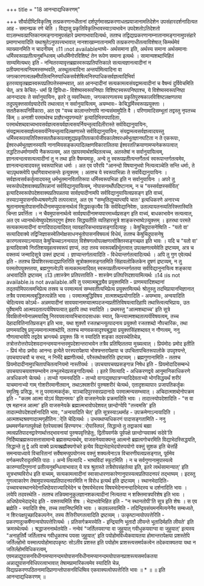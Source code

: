 +++
title = "18 आनन्दाद्यधिकरणम्"

+++
सौर्यादीष्टिविकृतिषु तत्प्रकरणानधीतानां दर्शपूर्णमासप्रकरणाधतप्रयाजानामतिदेशेन उपसंहारदर्शनादित्यत आह - समानप्रक रणे चेति । विद्यासु प्रकृतिविकृतिभावस्याऽप्यभावेन उपदेशतोऽतिदेशतो वाऽसम्भवत्प्राप्तिकानामङ्गानामुपसंहारे प्रमाणाभावादित्यर्थः, ततश्च तद्विद्याप्रकरणानाम्नातानामङ्गानामुपसंहारे प्रमाणाभावादिति यथाश्रुतेऽनुपपत्त्यभावात् नानशाखाम्नातानामपि तत्प्रकरणाधीतत्वाविशेषात् किमर्थमेवं व्याख्यानमिति न चादनीयम् ॥11।not availableभाष्ये- अर्थसमाना इति, अर्थस्य समाना अर्थसमानाः धर्मिस्वरूपप्रतीत्यनुबन्धित्वम् धर्मधर्मिणोरविशिष्टं तेन रूपेण समाना इत्यर्थः । सामान्यशब्दाभिहितं साम्यमित्यथर्ः इति - नन्वितरव्यावृत्तब्रह्मस्वरूपप्रतिपत्तिकाले सत्यत्वज्ञानत्वादीनां न प्रतीयमानत्वनियमस्सम्भवति, अस्थूलत्वादिना अन्तर्यामित्वादिना वा जगत्कारणत्वलक्ष्मीपतित्वनिरुपाधिकसर्वशेषित्वनिरुपाधिकसर्वज्ञत्वादिभिर्वा इतरव्यावृतब्रह्मस्वरूपप्रतिपत्तेस्सम्भवात्, अत आनन्दादीनां सत्यकामत्वसंयद्वामत्वादीनां च वैषम्यं दुर्विवेचमिति चेत्, अत्र केचित्- धर्मा हि द्विविधाः- विशेष्यस्वरूपनिष्ठाः विशिष्टस्वरूपनिष्ठाश्च, ये विशेष्यस्वरूपनिष्ठा आनन्दादयः ते सर्वानुयायिनः, इतरे तु व्यवस्थिताः, जगत्कारणत्वस्य प्रकृतिपुरुषकालविशिष्टलक्षणतया तदुपयुक्त्तसार्वज्ञ्यादेरपि तथात्वात् न सर्वानुयायित्वम्, अयम्भावः- केचिद्धर्मिस्वरूपप्रयुक्त्ताः । सततैकरूपनिर्विकाराः, अत एव "यच्च कालान्तरेणापि नान्यसंमामुपैति वै । परिणामादिसम्भूतां तद्वस्तु नृपतच्च किंम् ॥ अनाशी परमार्थश्च प्राज्ञैरभ्युपगम्यते' इत्यादिभिरुपपादिताः, परमार्थशब्दवाच्यभावसर्वज्ञत्वसयर्वज्ञत्वसयर्नियन्तृत्वादिलीरास्ते सर्वविद्यानुयायिनः, संयद्वामत्वसवर्ज्ञत्वसवर्यनियन्तृत्वादिलक्षणास्ते सर्वविद्यानुयायिनः, संयद्वामत्वसर्वज्ञत्वादयस्तु धर्मिस्वरूपव्यतिरिक्त्तसततैकरूपत्वशूद्यप्रकृतितत्कार्यजीवकालेश्वरधर्मभूतज्ञानघटिता न ते एकरूपाः, ईश्वरधर्मभूतज्ञानस्यापि नानामियसङ्कल्पादिलक्षणविकारालितया ईश्वरतत्क्रियाणामप्यनेकरूपत्वात् तद्धटितधर्माणामपि नैकरूपत्वम्, अत एव्रापरमार्थशब्दितत्वच्च, अतस्तेषां न सर्वानुयायित्वम्, ज्ञानत्वन्दत्वसत्यत्वादीनां तु न तथा इति वैषम्यमाहुः, अन्ये तु स्वरूपप्रतीत्यन्तर्गेतत्वं स्वरूपान्तर्गतत्वमेव, ज्ञानत्वन्दत्वादयस्तु स्वरूपाभिन्ना धर्माः । अत एव परैरपि "आनन्दो विषयानुभवो नित्यत्वञ्चेति सन्ति धर्माः, ते चाऽपृथक्त्वेपि पृथगिवावभासन्तेः इत्युक्त्तम् । अतश्च ये स्वरूपाभिन्नाः ते सवर्विद्यानुयायिनः । सर्वज्ञत्वसर्वकर्तृत्वादयस्तु धर्मभूतमानविततिरूपा धर्मिस्वरूपभिन्ना इति न सर्वानुयायिनः । अपरे तु स्वरूपोपदेशवाक्यप्रतिपन्नानां सर्वविद्यानुयायित्वम्, नोपासनार्थोपदिष्टानाम्, न च "यस्सर्वज्ञस्सर्ववित्' इत्यादिस्वरूपोपदेशवाक्यप्रतिपन्नतया सार्वज्ञ्यादीनामपि सर्वविद्यानुयायित्वप्रसङ्ग इति वाच्यं, तस्याऽप्युपासनविध्यश्रवणेऽपि तत्परत्वात्, अत एव "सम्भृतिद्युव्याप्त्यपि चातः' इत्यधिकरणे अनारभ्य श्रुतानामश्रुतोपासनविधीनामप्युपासनार्थत्वं सिद्धवत्कृत्यैव किं सर्वविद्यानिवेशः, उताल्पायतनव्यतिरिक्त्तास्विति चिन्ता प्रवर्त्तिता । न चैवमुपासनार्थत्वे सार्वज्ञ्यादीनामप्यपारमार्थ्यप्रसङ्ग इति वाच्यं, बाधकाभावेन सत्यत्वात्, अत एव ध्यानार्थत्वेष्युपदेशतद्गुण ईश्वरः सिद्ध्यतीति व्यतिहारसूत्रे शाङ्करभाष्येऽप्युक्त्तम् । इतरथा परमते सत्यकामत्वादीनां वागादिपादत्वादिवत् व्यावहारिकभावाप्रसङ्गादित्याहुः । केषुचिदुपासनेष्विति - "यतो वा' सत्यादिवाक्ये तद्विजिज्ञासस्वेतिमोक्षसाधनभूतोपासनविषयत्वं विधेयं, ततश्च केषुचिदुपासनेषु कारणत्वस्याऽन्वयात् केषुचिच्चाऽनन्वयात् विशेषणत्वोपलक्षणत्वोक्तिस्सङ्गच्छत इति भावः । यदि च "यतो वा' इत्यादिवाक्ये निरतिशयवृहत्वस्वरूपं ज्ञाप्यं, तदा तस्य स्वरूपबहिर्भूतत्वात् उपलक्षणत्वमेवेति द्रष्टव्यम्, अत्र च वक्त्तव्यं जन्मादिसूत्रे उक्त्तं द्रष्टव्यं । ज्ञाप्यान्तर्गतत्वादिति - विधेयान्तर्गतत्वादित्यर्थः । अपि तु गुण एवेत्यर्थ इति - ततश्च प्रियशिरस्त्वाद्यप्राप्तिरिति सूत्रोक्तमसङ्गतमिति सिंहावलोकितकेन दूषणं द्रष्टव्यम्, न तु परमतोपयुक्त्ततया, ब्रह्मगुणत्वेऽपि सत्यकामत्वादिवत् स्वरूपप्रतीत्यनन्तर्गततया सर्वविद्यानुनायित्व शङ्काया अभावादिति द्रष्टव्यम् ॥13॥शास्त्रेण प्रतिपत्ताविति - शास्त्रेण प्रतिपत्तिदशायामित्यर्थः ॥14॥is not available.is not available.अपि तु परमात्मबुद्ध्यैव प्रयुक्त्तमिति - प्राणमयादिशब्दानां तद्तर्यामिपरत्वमभिप्रेत्य तस्रय च परमात्मत्वं सम्भवतीत्यभिप्रेत्य प्रयुक्त्तमित्यर्थः श्रोतुस्तु तदभिप्रायानभिज्ञानात् तत्रैव परमात्मत्वबुद्धिरुत्पन्नेति भावः । परमात्मबुद्धिविषय ,वात्मशब्दप्रयोगादिति - अयम्भावः, अन्वयादिति चेदित्यस्य कोऽर्थः- अन्नमयादीनां सावयवानामप्यात्मपदजन्यप्रतीतिविषयत्वादिहापि तथास्त्वित्यभिप्रायः, उतः पूर्वेषामपि आत्मपदतात्पर्यविषयत्वात् इहापि तथा स्यादिति । प्रथमस्तु "आत्मशब्दाच्च' इति सूत्रे विवक्षितोनयेनान्नमयादिषु निरवयवत्वव्यभिचारादसाधकः स्यात्, किन्त्वात्मशब्दतात्पर्यविषयत्वम्, तच्च देहादावितिनातिप्रसङ्ग इति भावः, यथा शुक्त्तौ रजतभ्रान्त्युत्पादनाय प्रयुक्त्तो रजतशब्दो नौपचारिकः, तथा प्राणमयादिषु प्रयुज्यमानात्मशब्दोपि, ततश्च माणवकसादृश्यबुद्धया प्रयुक्त्तसिंहशब्दवत् न गौणत्वम्, ननु गौणत्वाभावेपि तद्वदेव भ्रान्त्यर्थः प्रयुक्त्तः किं न स्यादिति शङ्का तदवस्थेतिचेन्न, तत्रोत्तरोत्तरोपदेशवदानन्दमयानन्तरमुपदेशान्तराभावेन तत्रैव प्रतिष्ठिततया मुख्यत्वात् । प्रियंमोदः प्रमोद इतीति - प्रियं मोदः प्रमोदः आनन्दः इत्येते परस्परापेक्षया भोक्त्रन्तरापेक्षया च उपचितापचितरूपालोके उपदृश्यन्ते, उपचयापचयौ च सभद, न निर्भेदे ब्रह्मणीत्यर्थः, परैस्तथोक्तरिति द्रष्टव्यम् । ब्रह्मगुणानामिति - ततश्च प्रियमोदादीनामुपचितापचितत्वनियमो नास्तीयर्थः । उपचयापचयप्रसङ्गान्न निषेध इति - प्रियमोदादिसम्बन्धे उपचयापचयावश्यम्भावेन तन्भूलभेदप्रसङ्गादित्यर्थः । इतरे त्वित्यादि - अधिकरणद्वये आनुमानिकाधिकरणे अत्रधिकरणे चेत्यर्थः । ताभ्यो गामनयदिति - ताभ्यो वागाद्यवष्ठात्रग्न्यादिदेवताभ्यो भोगसिद्धयर्थं शरीरं याचमानाभ्यो गाम् गोशरीरमानीतवान्, तथाऽश्वशरीरं पुरुषशरीरं चेत्यर्थः, एतादृशव्यापारः प्रजापतिकर्तृकः स्मृतिषुः प्रसिद्धः, न तु परमात्मकर्तृकः, याञ्चादिपुरस्सरप्रदानादेः परमात्मन्यसम्भवात् । अचिदात्मशब्देनोपक्रम इति - "कतम आत्मा योऽयं विज्ञानमयः' इति वाजसनेयके प्रक्रमादिति भावः । तादात्स्योपदेशादिति - "स वा एष महानज आत्मा' इति वाजसनेयके ब्रह्मात्मभावोपदेशवत् छान्दोग्येपि "तत्त्वमसि' इति तादात्म्योपदेशदर्शनादिति भावः, "अन्वयादिति चेत्' इति सूत्रस्याऽथर्माह - उपक्रमेणाऽन्वयादिति । आत्मशब्दश्रवणादात्मगृहीतिनर्ेति चेदित्यर्थः । उभयथाप्यधिकरणं पादासङ्गतामिति - ननु प्रथमवर्णकगतपूर्वपक्षे ऐतरेयवाक्यं हिरण्यगभर्ोपास्तिपरं, सिद्धान्ते तु तद्वाकायं बह्मा त्मत्वप्रतिपादनद्वारेणार्थात्तद्भावनायां पुरुषपवृत्तिहेतुः, द्वितीयवर्णके पूर्वपक्षे छान्दोग्यवाक्यं सदेवे'ति निर्दिष्याब्रह्मरूपसत्तासामान्ये ब्रह्मसम्पत्यर्थम्, वाजसनेयवाक्यन्तु आत्मनो ब्रह्मत्वगोचरमिति विद्याभेदस्सिद्धयति, सिद्धान्ते तु द्वे अपि वाक्ये प्रत्यक्ब्रह्मैक्यगोचरे इत्येव विद्याभेदाभेदयोरुपयोगो वक्त्तुं सुशक इति चेत्तर्हि समन्वयाध्याये विचारितानां सर्वेषामप्युपयोगस्य वक्त्तुं शक्यत्वेनाऽत्र विचारणीयत्वप्रसङ्गात्, पूर्वमेव वर्णकमपरैरादृतमिति पाठः । अन्ये त्वित्यादि - भाष्यविदां स्फुटमिति । न च सर्वगुणानामुपास्यत्वे कारुण्यादिगुणानां प्रतीत्यनुबन्धित्वाभावात् ये यत्र श्रुतास्ते तत्रैवोपसंहर्तव्या इति, इतरे त्वर्थसामान्यात्' इति सूत्रभाष्यविरोध इति वाच्यम्, सत्यकामत्वादीनां स्वासाधारणाकारेणानुपास्यत्वप्रतिपादनपरं तद्भाष्यम् । इदस्तु गुणत्वाकारेण तेषामुपास्यत्वप्रतिपादनपरमिति न विरोध इत्यर्थ इति द्रष्टव्यम् । स्थानभेदादिति- उच्चावचस्थानभेदेनाधिष्ठेयराज्यादिभेदेन च ऐश्वर्यभेदस्य विषयभेदेनानन्दादिभेदस्य च दर्शनादिति भावः । लयेपि तदवस्थेति - ततश्च तन्नियमानुकूलज्ञानशकत्यादीनां नित्यतया न शक्त्तिमात्रपरिशेष इति भावः । अधिष्ठेयभेदाद्भेद इति - वक्त्तव्यमिति शेषः । भेदाभावेभिहित इति - "न स्थानतोपी'ति सूत्र इति शेषः । स एव ब्रह्मेति - स्यादिति शेषः, तच्च तवानिष्टमिति भावः । कठवल्लयामिति - तदिन्द्रियसंयमनमित्यनेनैव सम्बध्यते, न शिरःपक्षपुच्छादिकल्पनेन, तस्य तैत्तिरीयगतत्वादिति द्रष्टव्यम् । उत्कृष्टान्वयोपपत्तेरिति - प्रकरणादुत्कर्षेणान्वयोपपत्तेरित्यर्थः । प्रतिसर्गक्रमस्येति - इन्द्रियाणि भूतादौ लीयन्ते भूतादिर्महति लीयते' इति क्रमस्थेत्यर्थः । श्रद्धाजननार्थतयेति - नन्वेवं "जर्तिलयवाग्वा वा जुहुयात् गवीधुकयवाग्वा वा जुहुयात्' इत्यस्य "अनाहुतिर्वै जर्तिलाश्च गवीधुकाश्च पयसा जुहुयात्' इति पयोहोमविध्येकवायतया होमान्तरापेक्षया प्रशस्तेपि जर्तिलहोमो यस्मात्पयोहोमादपकृष्टः सोऽतीव प्रशस्त इति पयोहोम प्राशस्त्यसमर्पकत्वेन तदेकवाक्यतया यथा न जतिर्लहोमविधिकरत्वम्, एवमन्नाद्युपासनविधीनामप्यानन्दमयोपासनविधीनामप्यानन्दमयोपासनप्राशस्त्यसमर्पकतया अन्नाद्युपासनविधिपरत्वाभावात् तेषामप्रामारिकत्वमेव स्यादिति चेन्न, विद्याप्रकरणपठितनामादिप्राणान्तोपासनविधिष्विव एकवाक्यत्वोपपत्तेरिति भावः ॥ * ॥ ॥ इति आनन्दाद्यधिकरणम् ॥